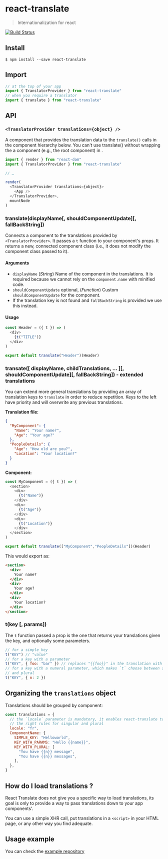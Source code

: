# react-translate

> Internationalization for react

[![Build Status](https://travis-ci.org/bloodyowl/react-translate.svg?branch=master)](https://travis-ci.org/bloodyowl/react-translate)

## Install

```console
$ npm install --save react-translate
```

## Import

```javascript
// at the top of your app
import { TranslatorProvider } from "react-translate"
// when you require a translator
import { translate } from "react-translate"
```

## API

### `<TranslatorProvider translations={object} />`

A component that provides the translation data to the `translate()` calls in the component hierarchy below.
You can't use translate() without wrapping the a component (e.g., the root component) in <TranslatorProvider>.

```javascript
import { render } from "react-dom"
import { TranslatorProvider } from "react-translate"

// …

render(
  <TranslatorProvider translations={object}>
    <App />
  </TranslatorProvider>,
  mountNode
)
```

### translate(displayName[, shouldComponentUpdate][, fallBackString])

Connects a component to the translations provided by `<TranslatorProvider>`. It passes a `t` function to your component's props. It returns a new, connected component class (i.e., it does not modify the component class passed to it).

#### Arguments

- `displayName` (*String*) Name of the component in the translations. It is required because we cannot rely on the `component.name` with minified code.
- `shouldComponentUpdate` optional, (*Function*) Custom `shouldComponentUpdate` for the component.
- If the translation key is not found and `fallBackString` is provided we use this instead.

#### Usage

```javascript
const Header = ({ t }) => (
  <div>
    {t("TITLE")}
  </div>
)

export default translate("Header")(Header)
```

### transate([ displayName, childTranslations, ... ][, shouldComponentUpdate][, fallBackString]) - extended translations

You can extend more general translations by providing an array of translation keys to `translate` in order to reduce repetition. Keys to the left have priority and will overwrite any previous translations.


**Translation file:**
```json
{
  "MyComponent": {
    "Name": "Your name?",
    "Age": "Your age?"
  },
  "PeopleDetails": {
    "Age": "How old are you?",
    "Location": "Your location?"
  }
}
```

**Component:**
```javascript
const MyComponent = ({ t }) => (
  <section>
    <div>
      {t("Name")}
    </div>
    <div>
      {t("Age")}
    </div>
    <div>
      {t("Location")}
    </div>
  </section>
)

export default translate(["MyComponent","PeopleDetails"])(Header)
```

This would export as:
```html
<section>
  <div>
    Your name?
  </div>
  <div>
    Your age?
  </div>
  <div>
    Your location?
  </div>
</section>
```

### t(key [, params])

The `t` function passed a prop is the one that returns your translations given the key, and optionally some parameters.

```javascript
// for a simple key
t("KEY") // "value"
// for a key with a parameter
t("KEY", { foo: "bar" }) // replaces "{{foo}}" in the translation with "bar"
// for a key with a numeral parameter, which makes `t` choose between singular
// and plural
t("KEY", { n: 2 })
```

## Organizing the `translations` object

Translations should be grouped by component:

```js
const translations = {
  // the `locale` parameter is mandatory, it enables react-translate to use
  // the right rules for singular and plural
  locale: "fr",
  ComponentName: {
    SIMPLE_KEY: "Helloworld",
    KEY_WITH_PARAMS: "Hello {{name}}",
    KEY_WITH_PLURAL: [
      "You have {{n}} message",
      "You have {{n}} messages",
    ],
  },
}
```

## How do I load translations ?

React Translate does not give you a specific way to load translations, its goal is only to provide a way to pass translations down to your app components'.

You can use a simple XHR call, put translations in a `<script>` in
your HTML page, or any other way you find adequate.

## Usage example

You can check the [example repository](https://github.com/bloodyowl/react-translate-example)
